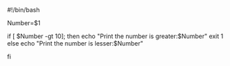 #!/bin/bash

Number=$1

if [ $Number -gt 10];
then
 echo "Print the number is greater:$Number"
exit 1
else
 echo "Print the number is lesser:$Number"

fi
